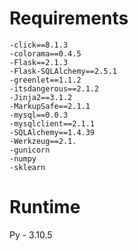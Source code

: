 # Requirements
```shell
-click==8.1.3
-colorama==0.4.5
-Flask==2.1.3
-Flask-SQLAlchemy==2.5.1
-greenlet==1.1.2
-itsdangerous==2.1.2
-Jinja2==3.1.2
-MarkupSafe==2.1.1
-mysql==0.0.3
-mysqlclient==2.1.1
-SQLAlchemy==1.4.39
-Werkzeug==2.1.
-gunicorn
-numpy
-sklearn
```
# Runtime
Py - 3.10.5
